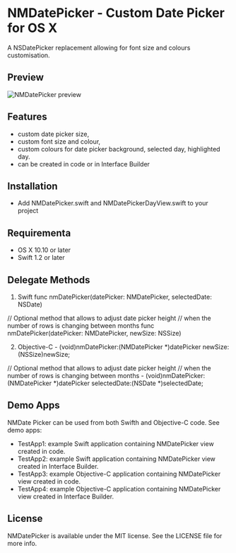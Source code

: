NMDatePicker - Custom Date Picker for OS X
===========================================

A NSDatePicker replacement allowing for font size and colours customisation.

## Preview
![NMDatePicker preview](http://netmedia.home.pl/github/nmdatepicker/nmdatepicker-preview.png)

## Features
- custom date picker size,
- custom font size and colour,
- custom colours for date picker background, selected day, highlighted day.
- can be created in code or in Interface Builder

## Installation
- Add NMDatePicker.swift and NMDatePickerDayView.swift to your project

## Requirementa
- OS X 10.10 or later
- Swift 1.2 or later

## Delegate Methods
1. Swift
func nmDatePicker(datePicker: NMDatePicker, selectedDate: NSDate) 

// Optional method that allows to adjust date picker height
// when the number of rows is changing between months
func nmDatePicker(datePicker: NMDatePicker, newSize: NSSize) 

2. Objective-C
\- (void)nmDatePicker:(NMDatePicker \*)datePicker newSize:(NSSize)newSize;

// Optional method that allows to adjust date picker height
// when the number of rows is changing between months
\- (void)nmDatePicker:(NMDatePicker \*)datePicker selectedDate:(NSDate \*)selectedDate;

## Demo Apps
NMDate Picker can be used from both Swifth and Objective-C code. See demo apps:
- TestApp1: example Swift  application containing NMDatePicker view created in code.
- TestApp2: example Swift application containing NMDatePicker view created in Interface Builder.
- TestApp3: example Objective-C application containing NMDatePicker view created in code.
- TestApp4: example Objective-C application containing NMDatePicker view created in Interface Builder.


## License
NMDatePicker is available under the MIT license. See the LICENSE file for more info.

